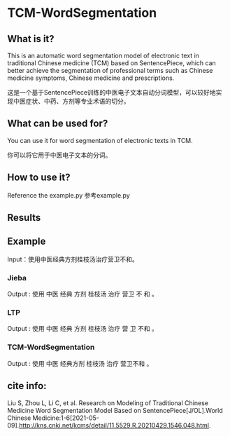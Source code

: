 # TCM-WordSegmentation
## What is it?
This is an automatic word segmentation model of electronic text in traditional Chinese medicine (TCM) based on SentencePiece, which can better achieve the segmentation of professional terms such as Chinese medicine symptoms, Chinese medicine and prescriptions. 

这是一个基于SentencePiece训练的中医电子文本自动分词模型，可以较好地实现中医症状、中药、方剂等专业术语的切分。

## What can be used for?
You can use it for word segmentation of electronic texts in TCM.

你可以将它用于中医电子文本的分词。

## How to use it?
Reference the example.py
参考example.py

## Results
## Example
Input：使用中医经典方剂桂枝汤治疗营卫不和。

### Jieba
Output : 使用 中医 经典 方剂 桂枝汤 治疗 营卫 不 和 。
### LTP
Output : 使用  中医  经典  方剂  桂枝汤  治疗  营  卫  不和  。

### TCM-WordSegmentation
Output : 使用 中医  经典方剂  桂枝汤 治疗 营卫不和 。

## cite info:
Liu S, Zhou L, Li C, et al. Research on Modeling of Traditional Chinese Medicine Word Segmentation Model Based on SentencePiece[J/OL].World Chinese Medicine:1-6[2021-05-09].http://kns.cnki.net/kcms/detail/11.5529.R.20210429.1546.048.html.
